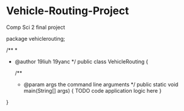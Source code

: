 # Vehicle-Routing-Project
Comp Sci 2 final project

package vehiclerouting;

/**
 *
 * @author 19liuh 19yanc
 */
public class VehicleRouting {

    /**
     * @param args the command line arguments
     */
    public static void main(String[] args) {
        TODO code application logic here
    }
    
}
